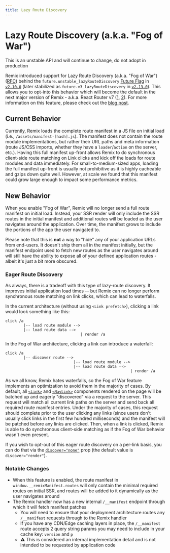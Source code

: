 ```yaml
---
title: Lazy Route Discovery
---
```


# Lazy Route Discovery (a.k.a. "Fog of War")

<docs-warning>This is an unstable API and will continue to change, do not adopt in production</docs-warning>

Remix introduced support for Lazy Route Discovery (a.k.a. "Fog of War") ([RFC][rfc]) behind the `future.unstable_lazyRouteDiscovery` [Future Flag][future-flags] in [`v2.10.0`][2.10.0] (later stabilized as `future.v3_lazyRouteDiscovery` in [`v2.13.0`][2.13.0]). This allows you to opt-into this behavior which will become the default in the next major version of Remix - a.k.a. React Router v7 ([1][rr-v7], [2][rr-v7-2]). For more information on this feature, please check out the [blog post][blog-post].

## Current Behavior

Currently, Remix loads the complete route manifest in a JS file on initial load (i.e., `/assets/manifest-[hash].js`). The manifest does not contain the route module implementations, but rather their URL paths and meta information (route JS/CSS imports, whether they have a `loader`/`action` on the server, etc.). Having this full manifest up-front allows Remix to do synchronous client-side route matching on Link clicks and kick off the loads for route modules and data immediately. For small-to-medium-sized apps, loading the full manifest up-front is usually not prohibitive as it is highly cacheable and gzips down quite well. However, at scale we found that this manifest could grow large enough to impact some performance metrics.

## New Behavior

When you enable "Fog of War", Remix will no longer send a full route manifest on initial load. Instead, your SSR render will only include the SSR routes in the initial manifest and additional routes will be loaded as the user navigates around the application. Over time, the manifest grows to include the portions of the app the user navigated to.

Please note that this is **not** a way to "hide" any of your application URLs from end-users. It doesn't ship them all in the manifest initially, but the manifest endpoint used to fetch new routes as the user navigates around will still have the ability to expose all of your defined application routes - albeit it's just a bit more obscured.

### Eager Route Discovery

As always, there is a tradeoff with this type of lazy-route discovery. It improves initial application load times -- but Remix can no longer perform synchronous route matching on link clicks, which can lead to waterfalls.

In the current architecture (without using `<Link prefetch>`), clicking a link would look something like this:

```
click /a
        |-- load route module -->
        |-- load route data -->
                                 | render /a
```

In the Fog of War architecture, clicking a link can introduce a waterfall:

```
click /a
        |-- discover route -->
                              |-- load route module -->
                              |-- load route data -->
                                                       | render /a
```

As we all know, Remix hates waterfalls, so the Fog of War feature implements an optimization to avoid them in the majority of cases. By default, all [`<Link>`][link] and [`<NavLink>`][navlink] components rendered on the page will be batched up and eagerly "discovered" via a request to the server. This request will match all current link paths on the server and send back all required route manifest entries. Under the majority of cases, this request should complete prior to the user clicking any links (since users don't usually click links in the first few hundred milliseconds) and the manifest will be patched before any links are clicked. Then, when a link is clicked, Remix is able to do synchronous client-side matching as if the Fog of War behavior wasn't even present.

If you wish to opt-out of this eager route discovery on a per-link basis, you can do that via the [`discover="none"`][link-discover] prop (the default value is `discover="render"`).

### Notable Changes

- When this feature is enabled, the route manifest in `window.__remixManifest.routes` will only contain the minimal required routes on initial SSR, and routes will be added to it dynamically as the user navigates around
- The Remix handler now has a new internal `/__manifest` endpoint through which it will fetch manifest patches
  - You will need to ensure that your deployment architecture routes any `/__manifest` requests through to the Remix handler
  - If you have any CDN/Edge caching layers in place, the `/__manifest` route accepts 2 query string params you may need to include in your cache key: `version` and `p`
  - ⚠️ This is considered an internal implementation detail and is not intended to be requested by application code

[rfc]: https://github.com/remix-run/react-router/discussions/11113
[future-flags]: ../guides/api-development-strategy
[2.10.0]: https://github.com/remix-run/remix/blob/main/CHANGELOG.md#v2100
[2.13.0]: https://github.com/remix-run/remix/blob/main/CHANGELOG.md#v2130
[link]: ../components/link
[navlink]: ../components/nav-link
[link-discover]: ../components/link#discover
[rr-v7]: https://remix.run/blog/merging-remix-and-react-router
[rr-v7-2]: https://remix.run/blog/incremental-path-to-react-19
[blog-post]: https://remix.run/blog/fog-of-war
